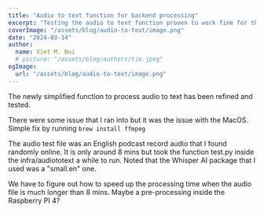 ```yaml
---
title: "Audio to text function for backend processing"
excerpt: "Testing the audio to text function proven to work fine for the project. There will be some concern on the run time for the processing."
coverImage: "/assets/blog/audio-to-text/image.png"
date: "2024-03-14"
author:
  name: Viet M. Bui
  # picture: "/assets/blog/authors/tim.jpeg"
ogImage:
  url: "/assets/blog/audio-to-text/image.png"
---
```


The newly simplified function to process audio to text has been refined and tested. 

There were some issue that I ran into but it was the issue with the MacOS. Simple fix by running `brew install ffmpeg` 

The audio test file was an English podcast record audio that I found randomly online. It is only around 8 mins but took the function test.py inside the infra/audiototext a while to run. 
Noted that the Whisper AI package that I used was a "small.en" one. 

We have to figure out how to speed up the processing time when the audio file is much longer than 8 mins. Maybe a pre-processing inside the Raspberry PI 4?

